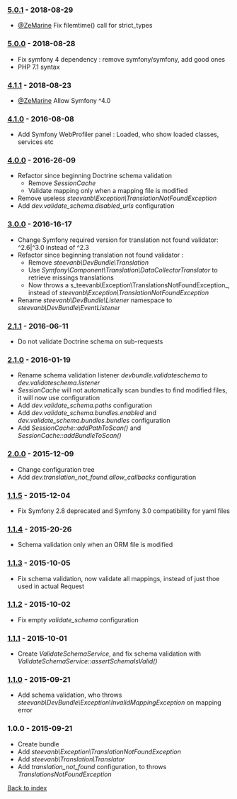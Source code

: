 ### [5.0.1](../../compare/5.0.0...5.0.1) - 2018-08-29

- [@ZeMarine](https://github.com/zemarine) Fix filemtime() call for strict_types

### [5.0.0](../../compare/4.1.1...5.0.0) - 2018-08-28

- Fix symfony 4 dependency : remove symfony/symfony, add good ones
- PHP 7.1 syntax

### [4.1.1](../../compare/4.1.0...4.1.1) - 2018-08-23

- [@ZeMarine](https://github.com/zemarine) Allow Symfony ^4.0

### [4.1.0](../../compare/4.0.0...4.1.0) - 2016-08-08

- Add Symfony WebProfiler panel : Loaded, who show loaded classes, services etc

### [4.0.0](../../compare/3.0.0...4.0.0) - 2016-26-09

- Refactor since beginning Doctrine schema validation
   - Remove _SessionCache_
   - Validate mapping only when a mapping file is modified
- Remove useless _steevanb\Exception\TranslationNotFoundException_
- Add _dev.validate_schema.disabled_urls_ configuration

### [3.0.0](../../compare/2.1.1...3.0.0) - 2016-16-17

- Change Symfony required version for translation not found validator: ^2.6|^3.0 instead of ^2.3
- Refactor since beginning translation not found validator :
   - Remove _steevanb\DevBundle\Translation_
   - Use _Symfony\Component\Translation\DataCollectorTranslator_ to retrieve missings translations
   - Now throws a s_teevanb\Exception\TranslationsNotFoundException_, instead of _steevanb\Exception\TranslationNotFoundException_
- Rename _steevanb\DevBundle\Listener_ namespace to _steevanb\DevBundle\EventListener_

### [2.1.1](../../compare/2.1.0...2.1.1) - 2016-06-11

- Do not validate Doctrine schema on sub-requests

### [2.1.0](../../compare/2.0.0...2.1.0) - 2016-01-19

- Rename schema validation listener _devbundle.validateschema_ to _dev.validateschema.listener_
- _SessionCache_ will not automatically scan bundles to find modified files, it will now use configuration
- Add _dev.validate_schema.paths_ configuration
- Add _dev.validate_schema.bundles.enabled_ and _dev.validate_schema.bundles.bundles_ configuration
- Add _SessionCache::addPathToScan()_ and _SessionCache::addBundleToScan()_

### [2.0.0](../../compare/1.1.5...2.0.0) - 2015-12-09

- Change configuration tree
- Add _dev.translation_not_found.allow_callbacks_ configuration

### [1.1.5](../../compare/1.1.4...1.1.5) - 2015-12-04

- Fix Symfony 2.8 deprecated and Symfony 3.0 compatibility for yaml files

### [1.1.4](../../compare/1.1.3...1.1.4) - 2015-20-26

- Schema validation only when an ORM file is modified

### [1.1.3](../../compare/1.1.2...1.1.3) - 2015-10-05

- Fix schema validation, now validate all mappings, instead of just thoe used in actual Request

### [1.1.2](../../compare/1.1.1...1.1.2) - 2015-10-02

- Fix empty _validate_schema_ configuration

### [1.1.1](../../compare/1.1.0...1.1.1) - 2015-10-01

- Create _ValidateSchemaService_, and fix schema validation with _ValidateSchemaService::assertSchemaIsValid()_

### [1.1.0](../../compare/1.0.0...1.1.0) - 2015-09-21

- Add schema validation, who throws _steevanb\DevBundle\Exception\InvalidMappingException_ on mapping error

### 1.0.0 - 2015-09-21

- Create bundle
- Add _steevanb\Exception\TranslationNotFoundException_
- Add _steevanb\Translation\Translator_
- Add _translation_not_found_ configuration, to throws _TranslationsNotFoundException_

[Back to index](README.md)
